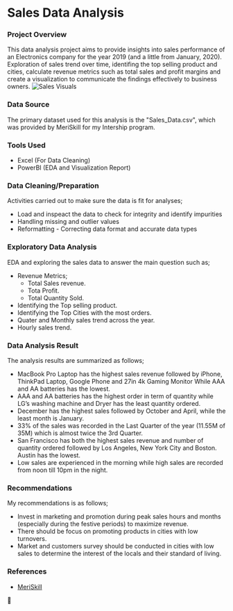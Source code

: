# Sales Data Analysis
### Project Overview 
This data analysis project aims to provide insights into sales performance of an Electronics company for the year 2019 (and a little from January, 2020). Exploration of sales trend over time, identifing the top selling product and cities, calculate revenue metrics such as total sales and profit margins and create a visualization to communicate the findings effectively to business owners.
![Sales Visuals](https://github.com/SherifOlalekan/Sales-Data-Analysis/assets/99323690/e8e5b43f-2b88-43c9-aeea-fc94eee69817)

### Data Source
The primary dataset used for this analysis is the "Sales_Data.csv", which was provided by MeriSkill for my Intership program.
### Tools Used
- Excel (For Data Cleaning)
- PowerBI (EDA and Visualization Report)
### Data Cleaning/Preparation
Activities carried out to make sure the data is fit for analyses;
- Load and inspeact the data to check for integrity and identify impurities
- Handling missing and outlier values
- Reformatting - Correcting data format and accurate data types
###  Exploratory Data Analysis
EDA and exploring the sales data to answer the main question such as;
- Revenue Metrics;
    - Total Sales revenue.
    - Tota Profit.
    - Total Quantity Sold.
- Identifying the Top selling product.
- Identifying the Top Cities with the most orders.
- Quater and Monthly sales trend across the year.
- Hourly sales trend.
### Data Analysis Result
The analysis results are summarized as follows;
- MacBook Pro Laptop has the highest sales revenue followed by iPhone, ThinkPad Laptop, Google Phone and 27in 4k Gaming Monitor While AAA and AA batteries has the lowest.
- AAA and AA batteries has the highest order in term of quantity while LG’s washing machine and Dryer has the least quantity ordered.
- December has the highest sales followed by October and April, while the least month is January.
- 33% of the sales was recorded in the Last Quarter of the year (11.55M of 35M) which is almost twice the 3rd Quarter.
- San Francisco has both the highest sales revenue and number of quantity ordered followed by Los Angeles, New York City and Boston. Austin has the lowest.
-  Low sales are experienced in the morning while high sales are recorded from noon till 10pm in the night.
### Recommendations
My recommendations is as follows;
- Invest in marketing and promotion during peak sales hours and months (especially during the festive periods) to maximize revenue.
- There should be focus on promoting products in cities with low turnovers.
- Market and customers survey should be conducted in cities with low sales to determine the interest of the locals and their standard of living.

### References
- [MeriSkill](https://www.linkedin.com/company/meriskill/)

🤝
